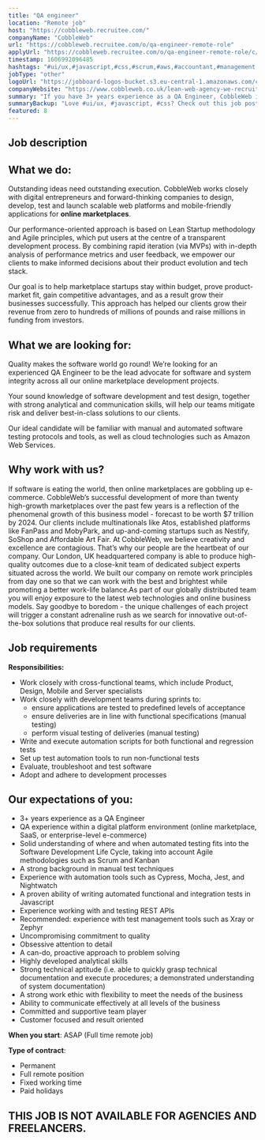```yaml
---
title: "QA engineer"
location: "Remote job"
host: "https://cobbleweb.recruitee.com/"
companyName: "CobbleWeb"
url: "https://cobbleweb.recruitee.com/o/qa-engineer-remote-role"
applyUrl: "https://cobbleweb.recruitee.com/o/qa-engineer-remote-role/c/new"
timestamp: 1606992096485
hashtags: "#ui/ux,#javascript,#css,#scrum,#aws,#accountant,#management,#analysis,#office,#rest"
jobType: "other"
logoUrl: "https://jobboard-logos-bucket.s3.eu-central-1.amazonaws.com/cobbleweb"
companyWebsite: "https://www.cobbleweb.co.uk/lean-web-agency-we-recruit/?utm_source=recruitee"
summary: "If you have 3+ years experience as a QA Engineer, CobbleWeb is looking for someone with your knowledge."
summaryBackup: "Love #ui/ux, #javascript, #css? Check out this job post!"
featured: 8
---
```


## Job description

## What we do:

Outstanding ideas need outstanding execution. CobbleWeb works closely with digital entrepreneurs and forward-thinking companies to design, develop, test and launch scalable web platforms and mobile-friendly applications for **online marketplaces**.

Our performance-oriented approach is based on Lean Startup methodology and Agile principles, which put users at the centre of a transparent development process. By combining rapid iteration (via MVPs) with in-depth analysis of performance metrics and user feedback, we empower our clients to make informed decisions about their product evolution and tech stack.

Our goal is to help marketplace startups stay within budget, prove product-market fit, gain competitive advantages, and as a result grow their businesses successfully. This approach has helped our clients grow their revenue from zero to hundreds of millions of pounds and raise millions in funding from investors.

## What we are looking for:

Quality makes the software world go round! We’re looking for an experienced QA Engineer to be the lead advocate for software and system integrity across all our online marketplace development projects.

Your sound knowledge of software development and test design, together with strong analytical and communication skills, will help our teams mitigate risk and deliver best-in-class solutions to our clients.

Our ideal candidate will be familiar with manual and automated software testing protocols and tools, as well as cloud technologies such as Amazon Web Services.

## Why work with us?

If software is eating the world, then online marketplaces are gobbling up e-commerce. CobbleWeb’s successful development of more than twenty high-growth marketplaces over the past few years is a reflection of the phenomenal growth of this business model - forecast to be worth $7 trillion by 2024. Our clients include multinationals like Atos, established platforms like FanPass and MobyPark, and up-and-coming startups such as Nestify, SoShop and Affordable Art Fair. At CobbleWeb, we believe creativity and excellence are contagious. That’s why our people are the heartbeat of our company. Our London, UK headquartered company is able to produce high-quality outcomes due to a close-knit team of dedicated subject experts situated across the world. We built our company on remote work principles from day one so that we can work with the best and brightest while promoting a better work-life balance.As part of our globally distributed team you will enjoy exposure to the latest web technologies and online business models. Say goodbye to boredom - the unique challenges of each project will trigger a constant adrenaline rush as we search for innovative out-of-the-box solutions that produce real results for our clients.

## Job requirements

**Responsibilities:**

*   Work closely with cross-functional teams, which include Product, Design, Mobile and Server specialists
*   Work closely with development teams during sprints to:
    *   ensure applications are tested to predefined levels of acceptance
    *   ensure deliveries are in line with functional specifications (manual testing)
    *   perform visual testing of deliveries (manual testing)
*   Write and execute automation scripts for both functional and regression tests
*   Set up test automation tools to run non-functional tests
*   Evaluate, troubleshoot and test software
*   Adopt and adhere to development processes

## Our expectations of you:

*   3+ years experience as a QA Engineer
*   QA experience within a digital platform environment (online marketplace, SaaS, or enterprise-level e-commerce)
*   Solid understanding of where and when automated testing fits into the Software Development Life Cycle, taking into account Agile methodologies such as Scrum and Kanban
*   A strong background in manual test techniques
*   Experience with automation tools such as Cypress, Mocha, Jest, and Nightwatch
*   A proven ability of writing automated functional and integration tests in Javascript
*   Experience working with and testing REST APIs
*   Recommended: experience with test management tools such as Xray or Zephyr
*   Uncompromising commitment to quality
*   Obsessive attention to detail
*   A can-do, proactive approach to problem solving
*   Highly developed analytical skills
*   Strong technical aptitude (i.e. able to quickly grasp technical documentation and execute procedures; a demonstrated understanding of system documentation)
*   A strong work ethic with flexibility to meet the needs of the business
*   Ability to communicate effectively at all levels of the business
*   Committed and supportive team player
*   Customer focused and result oriented

**When you start**: ASAP (Full time remote job)

**Type of contract**:

*   Permanent
*   Full remote position
*   Fixed working time
*   Paid holidays

## THIS JOB IS NOT AVAILABLE FOR AGENCIES AND FREELANCERS.

